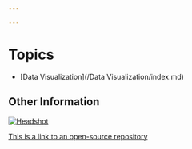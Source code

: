 ```yaml
---

---
```

# Topics
- [Data Visualization](/Data Visualization/index.md)

## Other Information

[![Headshot](pics/Headshot.pngs=10)](https://www.linkedin.com/in/cherylngo/ "My LinkedIn Page")

[This is a link to an open-source repository](https://github.com/Cherylngo/jekyll-doc-project)
